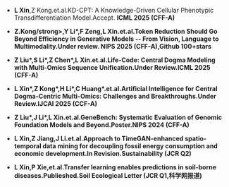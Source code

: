 - <strong>L Xin</strong>,Z Kong.et.al.KD-CPT: A Knowledge-Driven Cellular Phenotypic Transdifferentiation Model.Accept. <strong>ICML 2025<strong> (CFF-A)
- <strong>Z.Kong/strong>,Y Li*,F Zeng,L Xin.et.al.Token Reduction Should Go Beyond Efficiency in Generative Models -- From Vision, Language to Multimodality.Under review. <strong>NIPS 2025<strong> (CFF-A),Github 100+stars

- Z Liu*,S Li*,Z Chen*,<strong>L Xin<strong>.et.al.Life-Code: Central Dogma Modeling with Multi-Omics Sequence Unification.Under Review.<strong>ICML 2025<strong> (CFF-A)

- <strong>L Xin*<strong>,Z Kong*,H Li*,C Huang*.et.al.Artificial Intelligence for Central Dogma-Centric Multi-Omics: Challenges and Breakthroughs.Under Review.<strong>IJCAI 2025<strong> (CCF-A)

- Z Liu*,J Li*,<strong>L Xin<strong>.et.al.GeneBench: Systematic Evaluation of Genomic Foundation Models and Beyond.Poster.<strong>NIPS 2024<strong> (CFF-A)

- <strong>L Xin<strong>,Z Jiang,J Li.et.al.Approach to TimeGAN-enhanced spatio-temporal data mining for decoupling fossil energy consumption and economic development.In Revision.Sustainability (JCR Q2)

- <strong>L Xin<strong>,P Xie,et.al.Transfer learning enables predictions in soil-borne diseases.Publieshed.Soil Ecological Letter (JCR Q1,科学网报道)

